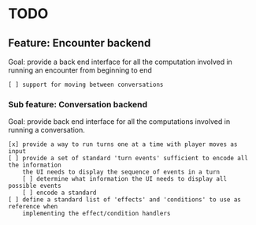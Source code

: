 # TODO

## Feature: Encounter backend
Goal: provide a back end interface for all the computation involved in running an encounter from
beginning to end

    [ ] support for moving between conversations

### Sub feature: Conversation backend
Goal: provide back end interface for all the computations involved in running a conversation.

    [x] provide a way to run turns one at a time with player moves as input
    [ ] provide a set of standard 'turn events' sufficient to encode all the information
        the UI needs to display the sequence of events in a turn
        [ ] determine what information the UI needs to display all possible events
        [ ] encode a standard
    [ ] define a standard list of 'effects' and 'conditions' to use as reference when 
        implementing the effect/condition handlers
        